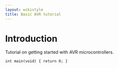 ```yaml
---
layout: wikistyle
title: Basic AVR tutorial
---
```


Introduction
============

Tutorial on getting started with AVR microcontrollers.

`
int main(void) {
	return 0;
}
`
